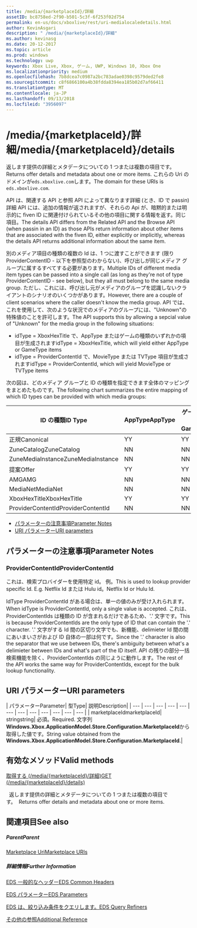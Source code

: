 ```yaml
---
title: /media/{marketplaceId}/詳細
assetID: bc8758ed-2f90-b501-5c3f-6f253f02d754
permalink: en-us/docs/xboxlive/rest/uri-medialocaledetails.html
author: KevinAsgari
description: " /media/{marketplaceId}/詳細"
ms.author: kevinasg
ms.date: 20-12-2017
ms.topic: article
ms.prod: windows
ms.technology: uwp
keywords: Xbox Live, Xbox, ゲーム, UWP, Windows 10, Xbox One
ms.localizationpriority: medium
ms.openlocfilehash: 7b8dcea7c0987a2bc783adae0398c9579ded2fe8
ms.sourcegitcommit: c8f6866100a4b38fdda8394ea185b02d7af66411
ms.translationtype: MT
ms.contentlocale: ja-JP
ms.lasthandoff: 09/13/2018
ms.locfileid: "3956097"
---
```

# <a name="mediamarketplaceiddetails"></a><span data-ttu-id="08e89-104">/media/{marketplaceId}/詳細</span><span class="sxs-lookup"><span data-stu-id="08e89-104">/media/{marketplaceId}/details</span></span>
<span data-ttu-id="08e89-105">返します提供の詳細とメタデータについての 1 つまたは複数の項目です。</span><span class="sxs-lookup"><span data-stu-id="08e89-105">Returns offer details and metadata about one or more items.</span></span> <span data-ttu-id="08e89-106">これらの Uri のドメインが`eds.xboxlive.com`します。</span><span class="sxs-lookup"><span data-stu-id="08e89-106">The domain for these URIs is `eds.xboxlive.com`.</span></span>
 
<span data-ttu-id="08e89-107">API は、関連する API と参照 API によって異なります詳細 (とき、ID で passin) 詳細 API には、追加の情報が返されますが、それらの Api が、暗黙的または明示的に fiven ID に関連付けられているその他の項目に関する情報を返す。同じ項目。</span><span class="sxs-lookup"><span data-stu-id="08e89-107">The details API differs from the Related API and the Browse API (when passin in an ID) as those APIs return information about other items that are associated with the fiven ID, either explicitly or implicitly, whereas the details API returns additional information about the same item.</span></span>
 
<span data-ttu-id="08e89-108">別のメディア項目の種類の複数の Id は、1 つに渡すことができます (限り ProviderContentID - 以下を参照型のわからない)、呼び出しが同じメディア グループに属するすべてする必要があります。</span><span class="sxs-lookup"><span data-stu-id="08e89-108">Multiple IDs of different media item types can be passed into a single call (as long as they're not of type ProviderContentID - see below), but they all must belong to the same media group.</span></span> <span data-ttu-id="08e89-109">ただし、これには、呼び出し元がメディアのグループを認識しないクライアントのシナリオのいくつかがあります。</span><span class="sxs-lookup"><span data-stu-id="08e89-109">However, there are a couple of client scenarios where the caller doesn't know the media group.</span></span> <span data-ttu-id="08e89-110">API では、これを使用して、次のような状況でのメディアのグループには、"Unknown"の特殊値のことを許可します。</span><span class="sxs-lookup"><span data-stu-id="08e89-110">The API supports this by allowing a sepcial value of "Unknown" for the media group in the following situations:</span></span>
 
   * <span data-ttu-id="08e89-111">idType = XboxHexTitle で、AppType またはゲームの種類のいずれかの項目が生成されます</span><span class="sxs-lookup"><span data-stu-id="08e89-111">idType = XboxHexTitle, which will yield either AppType or GameType items</span></span>
   * <span data-ttu-id="08e89-112">idType = ProviderContentId で、MovieType または TVType 項目が生成されます</span><span class="sxs-lookup"><span data-stu-id="08e89-112">idType = ProviderContentId, which will yield MovieType or TVType items</span></span>
  
<span data-ttu-id="08e89-113">次の図は、どのメディア グループと ID の種類を指定できます全体のマッピングをまとめたものです。</span><span class="sxs-lookup"><span data-stu-id="08e89-113">The following chart summarizes the entire mapping of which ID types can be provided with which media groups:</span></span>
 
| <span data-ttu-id="08e89-114">ID の種類</span><span class="sxs-lookup"><span data-stu-id="08e89-114">ID Type</span></span>| <span data-ttu-id="08e89-115">AppType</span><span class="sxs-lookup"><span data-stu-id="08e89-115">AppType</span></span>| <span data-ttu-id="08e89-116">ゲームの種類</span><span class="sxs-lookup"><span data-stu-id="08e89-116">GameType</span></span>| <span data-ttu-id="08e89-117">MovieType</span><span class="sxs-lookup"><span data-stu-id="08e89-117">MovieType</span></span>| <span data-ttu-id="08e89-118">MusicArtistType</span><span class="sxs-lookup"><span data-stu-id="08e89-118">MusicArtistType</span></span>| <span data-ttu-id="08e89-119">MusicType</span><span class="sxs-lookup"><span data-stu-id="08e89-119">MusicType</span></span>| <span data-ttu-id="08e89-120">TVType</span><span class="sxs-lookup"><span data-stu-id="08e89-120">TVType</span></span>| <span data-ttu-id="08e89-121">WebVideoType</span><span class="sxs-lookup"><span data-stu-id="08e89-121">WebVideoType</span></span>| <span data-ttu-id="08e89-122">Unknown</span><span class="sxs-lookup"><span data-stu-id="08e89-122">Unknown</span></span>| 
| --- | --- | --- | --- | --- | --- | --- | --- | --- | 
| <span data-ttu-id="08e89-123">正規</span><span class="sxs-lookup"><span data-stu-id="08e89-123">Canonical</span></span>| <span data-ttu-id="08e89-124">Y</span><span class="sxs-lookup"><span data-stu-id="08e89-124">Y</span></span>| <span data-ttu-id="08e89-125">Y</span><span class="sxs-lookup"><span data-stu-id="08e89-125">Y</span></span>| <span data-ttu-id="08e89-126">Y</span><span class="sxs-lookup"><span data-stu-id="08e89-126">Y</span></span>| <span data-ttu-id="08e89-127">Y</span><span class="sxs-lookup"><span data-stu-id="08e89-127">Y</span></span>| <span data-ttu-id="08e89-128">Y</span><span class="sxs-lookup"><span data-stu-id="08e89-128">Y</span></span>| <span data-ttu-id="08e89-129">Y</span><span class="sxs-lookup"><span data-stu-id="08e89-129">Y</span></span>| <span data-ttu-id="08e89-130">Y</span><span class="sxs-lookup"><span data-stu-id="08e89-130">Y</span></span>| <span data-ttu-id="08e89-131">N</span><span class="sxs-lookup"><span data-stu-id="08e89-131">N</span></span>| 
| <span data-ttu-id="08e89-132">ZuneCatalog</span><span class="sxs-lookup"><span data-stu-id="08e89-132">ZuneCatalog</span></span>| <span data-ttu-id="08e89-133">N</span><span class="sxs-lookup"><span data-stu-id="08e89-133">N</span></span>| <span data-ttu-id="08e89-134">N</span><span class="sxs-lookup"><span data-stu-id="08e89-134">N</span></span>| <span data-ttu-id="08e89-135">Y</span><span class="sxs-lookup"><span data-stu-id="08e89-135">Y</span></span>| <span data-ttu-id="08e89-136">Y</span><span class="sxs-lookup"><span data-stu-id="08e89-136">Y</span></span>| <span data-ttu-id="08e89-137">Y</span><span class="sxs-lookup"><span data-stu-id="08e89-137">Y</span></span>| <span data-ttu-id="08e89-138">Y</span><span class="sxs-lookup"><span data-stu-id="08e89-138">Y</span></span>| <span data-ttu-id="08e89-139">N</span><span class="sxs-lookup"><span data-stu-id="08e89-139">N</span></span>| <span data-ttu-id="08e89-140">N</span><span class="sxs-lookup"><span data-stu-id="08e89-140">N</span></span>| 
| <span data-ttu-id="08e89-141">ZuneMediaInstance</span><span class="sxs-lookup"><span data-stu-id="08e89-141">ZuneMediaInstance</span></span>| <span data-ttu-id="08e89-142">N</span><span class="sxs-lookup"><span data-stu-id="08e89-142">N</span></span>| <span data-ttu-id="08e89-143">N</span><span class="sxs-lookup"><span data-stu-id="08e89-143">N</span></span>| <span data-ttu-id="08e89-144">Y</span><span class="sxs-lookup"><span data-stu-id="08e89-144">Y</span></span>| <span data-ttu-id="08e89-145">N</span><span class="sxs-lookup"><span data-stu-id="08e89-145">N</span></span>| <span data-ttu-id="08e89-146">Y</span><span class="sxs-lookup"><span data-stu-id="08e89-146">Y</span></span>| <span data-ttu-id="08e89-147">Y</span><span class="sxs-lookup"><span data-stu-id="08e89-147">Y</span></span>| <span data-ttu-id="08e89-148">N</span><span class="sxs-lookup"><span data-stu-id="08e89-148">N</span></span>| <span data-ttu-id="08e89-149">N</span><span class="sxs-lookup"><span data-stu-id="08e89-149">N</span></span>| 
| <span data-ttu-id="08e89-150">提案</span><span class="sxs-lookup"><span data-stu-id="08e89-150">Offer</span></span>| <span data-ttu-id="08e89-151">Y</span><span class="sxs-lookup"><span data-stu-id="08e89-151">Y</span></span>| <span data-ttu-id="08e89-152">Y</span><span class="sxs-lookup"><span data-stu-id="08e89-152">Y</span></span>| <span data-ttu-id="08e89-153">Y</span><span class="sxs-lookup"><span data-stu-id="08e89-153">Y</span></span>| <span data-ttu-id="08e89-154">N</span><span class="sxs-lookup"><span data-stu-id="08e89-154">N</span></span>| <span data-ttu-id="08e89-155">Y</span><span class="sxs-lookup"><span data-stu-id="08e89-155">Y</span></span>| <span data-ttu-id="08e89-156">Y</span><span class="sxs-lookup"><span data-stu-id="08e89-156">Y</span></span>| <span data-ttu-id="08e89-157">N</span><span class="sxs-lookup"><span data-stu-id="08e89-157">N</span></span>| <span data-ttu-id="08e89-158">N</span><span class="sxs-lookup"><span data-stu-id="08e89-158">N</span></span>| 
| <span data-ttu-id="08e89-159">AMG</span><span class="sxs-lookup"><span data-stu-id="08e89-159">AMG</span></span>| <span data-ttu-id="08e89-160">N</span><span class="sxs-lookup"><span data-stu-id="08e89-160">N</span></span>| <span data-ttu-id="08e89-161">N</span><span class="sxs-lookup"><span data-stu-id="08e89-161">N</span></span>| <span data-ttu-id="08e89-162">N</span><span class="sxs-lookup"><span data-stu-id="08e89-162">N</span></span>| <span data-ttu-id="08e89-163">N</span><span class="sxs-lookup"><span data-stu-id="08e89-163">N</span></span>| <span data-ttu-id="08e89-164">Y</span><span class="sxs-lookup"><span data-stu-id="08e89-164">Y</span></span>| <span data-ttu-id="08e89-165">N</span><span class="sxs-lookup"><span data-stu-id="08e89-165">N</span></span>| <span data-ttu-id="08e89-166">N</span><span class="sxs-lookup"><span data-stu-id="08e89-166">N</span></span>| <span data-ttu-id="08e89-167">N</span><span class="sxs-lookup"><span data-stu-id="08e89-167">N</span></span>| 
| <span data-ttu-id="08e89-168">MediaNet</span><span class="sxs-lookup"><span data-stu-id="08e89-168">MediaNet</span></span>| <span data-ttu-id="08e89-169">N</span><span class="sxs-lookup"><span data-stu-id="08e89-169">N</span></span>| <span data-ttu-id="08e89-170">N</span><span class="sxs-lookup"><span data-stu-id="08e89-170">N</span></span>| <span data-ttu-id="08e89-171">N</span><span class="sxs-lookup"><span data-stu-id="08e89-171">N</span></span>| <span data-ttu-id="08e89-172">N</span><span class="sxs-lookup"><span data-stu-id="08e89-172">N</span></span>| <span data-ttu-id="08e89-173">Y</span><span class="sxs-lookup"><span data-stu-id="08e89-173">Y</span></span>| <span data-ttu-id="08e89-174">N</span><span class="sxs-lookup"><span data-stu-id="08e89-174">N</span></span>| <span data-ttu-id="08e89-175">N</span><span class="sxs-lookup"><span data-stu-id="08e89-175">N</span></span>| <span data-ttu-id="08e89-176">N</span><span class="sxs-lookup"><span data-stu-id="08e89-176">N</span></span>| 
| <span data-ttu-id="08e89-177">XboxHexTitle</span><span class="sxs-lookup"><span data-stu-id="08e89-177">XboxHexTitle</span></span>| <span data-ttu-id="08e89-178">Y</span><span class="sxs-lookup"><span data-stu-id="08e89-178">Y</span></span>| <span data-ttu-id="08e89-179">Y</span><span class="sxs-lookup"><span data-stu-id="08e89-179">Y</span></span>| <span data-ttu-id="08e89-180">N</span><span class="sxs-lookup"><span data-stu-id="08e89-180">N</span></span>| <span data-ttu-id="08e89-181">N</span><span class="sxs-lookup"><span data-stu-id="08e89-181">N</span></span>| <span data-ttu-id="08e89-182">N</span><span class="sxs-lookup"><span data-stu-id="08e89-182">N</span></span>| <span data-ttu-id="08e89-183">N</span><span class="sxs-lookup"><span data-stu-id="08e89-183">N</span></span>| <span data-ttu-id="08e89-184">N</span><span class="sxs-lookup"><span data-stu-id="08e89-184">N</span></span>| <span data-ttu-id="08e89-185">Y</span><span class="sxs-lookup"><span data-stu-id="08e89-185">Y</span></span>| 
| <span data-ttu-id="08e89-186">ProviderContentId</span><span class="sxs-lookup"><span data-stu-id="08e89-186">ProviderContentId</span></span>| <span data-ttu-id="08e89-187">N</span><span class="sxs-lookup"><span data-stu-id="08e89-187">N</span></span>| <span data-ttu-id="08e89-188">N</span><span class="sxs-lookup"><span data-stu-id="08e89-188">N</span></span>| <span data-ttu-id="08e89-189">Y</span><span class="sxs-lookup"><span data-stu-id="08e89-189">Y</span></span>| <span data-ttu-id="08e89-190">N</span><span class="sxs-lookup"><span data-stu-id="08e89-190">N</span></span>| <span data-ttu-id="08e89-191">N</span><span class="sxs-lookup"><span data-stu-id="08e89-191">N</span></span>| <span data-ttu-id="08e89-192">Y</span><span class="sxs-lookup"><span data-stu-id="08e89-192">Y</span></span>| <span data-ttu-id="08e89-193">N</span><span class="sxs-lookup"><span data-stu-id="08e89-193">N</span></span>| <span data-ttu-id="08e89-194">Y</span><span class="sxs-lookup"><span data-stu-id="08e89-194">Y</span></span>| 
 
  * [<span data-ttu-id="08e89-195">パラメーターの注意事項</span><span class="sxs-lookup"><span data-stu-id="08e89-195">Parameter Notes</span></span>](#ID4EEH)
  * [<span data-ttu-id="08e89-196">URI パラメーター</span><span class="sxs-lookup"><span data-stu-id="08e89-196">URI parameters</span></span>](#ID4EUH)
 
<a id="ID4EEH"></a>

 
## <a name="parameter-notes"></a><span data-ttu-id="08e89-197">パラメーターの注意事項</span><span class="sxs-lookup"><span data-stu-id="08e89-197">Parameter Notes</span></span>
 
<a id="ID4EIH"></a>

 
### <a name="providercontentid"></a><span data-ttu-id="08e89-198">ProviderContentId</span><span class="sxs-lookup"><span data-stu-id="08e89-198">ProviderContentId</span></span>
 
<span data-ttu-id="08e89-199">これは、検索プロバイダーを使用特定 id。 例。</span><span class="sxs-lookup"><span data-stu-id="08e89-199">This is used to lookup provider specific Id. E.g.</span></span> <span data-ttu-id="08e89-200">Netflix Id または Hulu id。</span><span class="sxs-lookup"><span data-stu-id="08e89-200">Netflix Id or Hulu Id.</span></span>
 
<span data-ttu-id="08e89-201">IdType ProviderContentId がある場合は、単一の値のみが受け入れられます。</span><span class="sxs-lookup"><span data-stu-id="08e89-201">When idType is ProviderContentId, only a single value is accepted.</span></span> <span data-ttu-id="08e89-202">これは、ProviderContentIds は種類の ID が含まれるだけであるため、'.' 文字です。</span><span class="sxs-lookup"><span data-stu-id="08e89-202">This is because ProviderContentIds are the only type of ID that can contain the '.' character.</span></span> <span data-ttu-id="08e89-203">'.' 文字がする Id 間の区切り文字でも、新機能、delimieter Id 間の間にあいまいさがおよび ID 自体の一部は何です。</span><span class="sxs-lookup"><span data-stu-id="08e89-203">Since the '.' character is also the separator that we use between IDs, there's ambiguity between what's a delimieter between IDs and what's part of the ID itself.</span></span> <span data-ttu-id="08e89-204">API の残りの部分一括検索機能を除く、ProviderContentIds の同じように動作します。</span><span class="sxs-lookup"><span data-stu-id="08e89-204">The rest of the API works the same way for ProviderContentIds, except for the bulk lookup functionality.</span></span>
   
<a id="ID4EUH"></a>

 
## <a name="uri-parameters"></a><span data-ttu-id="08e89-205">URI パラメーター</span><span class="sxs-lookup"><span data-stu-id="08e89-205">URI parameters</span></span>
 
| <span data-ttu-id="08e89-206">パラメーター</span><span class="sxs-lookup"><span data-stu-id="08e89-206">Parameter</span></span>| <span data-ttu-id="08e89-207">型</span><span class="sxs-lookup"><span data-stu-id="08e89-207">Type</span></span>| <span data-ttu-id="08e89-208">説明</span><span class="sxs-lookup"><span data-stu-id="08e89-208">Description</span></span>| 
| --- | --- | --- | --- | --- | --- | --- | --- | --- | --- | --- | --- | 
| <span data-ttu-id="08e89-209">marketplaceId</span><span class="sxs-lookup"><span data-stu-id="08e89-209">marketplaceId</span></span>| <span data-ttu-id="08e89-210">string</span><span class="sxs-lookup"><span data-stu-id="08e89-210">string</span></span>| <span data-ttu-id="08e89-211">必須。</span><span class="sxs-lookup"><span data-stu-id="08e89-211">Required.</span></span> <span data-ttu-id="08e89-212">文字列<b>Windows.Xbox.ApplicationModel.Store.Configuration.MarketplaceId</b>から取得した値です。</span><span class="sxs-lookup"><span data-stu-id="08e89-212">String value obtained from the <b>Windows.Xbox.ApplicationModel.Store.Configuration.MarketplaceId</b>.</span></span>| 
  
<a id="ID4EWAAC"></a>

 
## <a name="valid-methods"></a><span data-ttu-id="08e89-213">有効なメソッド</span><span class="sxs-lookup"><span data-stu-id="08e89-213">Valid methods</span></span>

[<span data-ttu-id="08e89-214">取得する (/media/{marketplaceId}/詳細)</span><span class="sxs-lookup"><span data-stu-id="08e89-214">GET (/media/{marketplaceId}/details)</span></span>](uri-medialocaledetailsget.md)

<span data-ttu-id="08e89-215">&nbsp;&nbsp;返します提供の詳細とメタデータについての 1 つまたは複数の項目です。</span><span class="sxs-lookup"><span data-stu-id="08e89-215">&nbsp;&nbsp;Returns offer details and metadata about one or more items.</span></span> 
 
<a id="ID4EABAC"></a>

 
## <a name="see-also"></a><span data-ttu-id="08e89-216">関連項目</span><span class="sxs-lookup"><span data-stu-id="08e89-216">See also</span></span>
 
<a id="ID4ECBAC"></a>

 
##### <a name="parent"></a><span data-ttu-id="08e89-217">Parent</span><span class="sxs-lookup"><span data-stu-id="08e89-217">Parent</span></span> 

[<span data-ttu-id="08e89-218">Marketplace Uri</span><span class="sxs-lookup"><span data-stu-id="08e89-218">Marketplace URIs</span></span>](atoc-reference-marketplace.md)

  
<a id="ID4EMBAC"></a>

 
##### <a name="further-information"></a><span data-ttu-id="08e89-219">詳細情報</span><span class="sxs-lookup"><span data-stu-id="08e89-219">Further Information</span></span> 

[<span data-ttu-id="08e89-220">EDS 一般的なヘッダー</span><span class="sxs-lookup"><span data-stu-id="08e89-220">EDS Common Headers</span></span>](../../additional/edscommonheaders.md)

 [<span data-ttu-id="08e89-221">EDS パラメーター</span><span class="sxs-lookup"><span data-stu-id="08e89-221">EDS Parameters</span></span>](../../additional/edsparameters.md)

 [<span data-ttu-id="08e89-222">EDS は、絞り込み条件をクエリします。</span><span class="sxs-lookup"><span data-stu-id="08e89-222">EDS Query Refiners</span></span>](../../additional/edsqueryrefiners.md)

 [<span data-ttu-id="08e89-223">その他の参照</span><span class="sxs-lookup"><span data-stu-id="08e89-223">Additional Reference</span></span>](../../additional/atoc-xboxlivews-reference-additional.md)

   